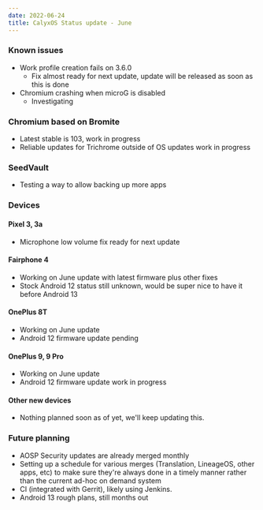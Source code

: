 ```yaml
---
date: 2022-06-24
title: CalyxOS Status update - June
---
```


### Known issues
* Work profile creation fails on 3.6.0
  * Fix almost ready for next update, update will be released as soon as this is done
* Chromium crashing when microG is disabled
  * Investigating

### Chromium based on Bromite
* Latest stable is 103, work in progress
* Reliable updates for Trichrome outside of OS updates work in progress

### SeedVault
* Testing a way to allow backing up more apps

### Devices
#### Pixel 3, 3a
* Microphone low volume fix ready for next update

#### Fairphone 4
* Working on June update with latest firmware plus other fixes
* Stock Android 12 status still unknown, would be super nice to have it before Android 13

#### OnePlus 8T
* Working on June update
* Android 12 firmware update pending

#### OnePlus 9, 9 Pro
* Working on June update
* Android 12 firmware update work in progress

#### Other new devices
* Nothing planned soon as of yet, we'll keep updating this.

### Future planning
* AOSP Security updates are already merged monthly
* Setting up a schedule for various merges (Translation, LineageOS, other apps, etc) to make sure they're always done in a timely manner rather than the current ad-hoc on demand system
* CI (integrated with Gerrit), likely using Jenkins.
* Android 13 rough plans, still months out
